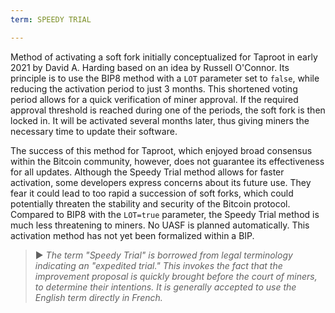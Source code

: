 ```yaml
---
term: SPEEDY TRIAL

---
```

Method of activating a soft fork initially conceptualized for Taproot in early 2021 by David A. Harding based on an idea by Russell O'Connor. Its principle is to use the BIP8 method with a `LOT` parameter set to `false`, while reducing the activation period to just 3 months. This shortened voting period allows for a quick verification of miner approval. If the required approval threshold is reached during one of the periods, the soft fork is then locked in. It will be activated several months later, thus giving miners the necessary time to update their software.

The success of this method for Taproot, which enjoyed broad consensus within the Bitcoin community, however, does not guarantee its effectiveness for all updates. Although the Speedy Trial method allows for faster activation, some developers express concerns about its future use. They fear it could lead to too rapid a succession of soft forks, which could potentially threaten the stability and security of the Bitcoin protocol. Compared to BIP8 with the `LOT=true` parameter, the Speedy Trial method is much less threatening to miners. No UASF is planned automatically. This activation method has not yet been formalized within a BIP.

> ► *The term "Speedy Trial" is borrowed from legal terminology indicating an "expedited trial." This invokes the fact that the improvement proposal is quickly brought before the court of miners, to determine their intentions. It is generally accepted to use the English term directly in French.*